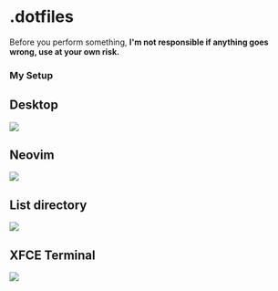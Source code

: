 # .dotfiles

Before you perform something, **I'm not responsible if anything goes wrong, use at your own risk.**

### My Setup

Desktop
---
![](https://raw.githubusercontent.com/Aelpxy/.dotfiles/main/.github/assets/desktop.png)

Neovim
---
![](https://raw.githubusercontent.com/Aelpxy/.dotfiles/main/.github/assets/neovim.png)

List directory
---
![](https://raw.githubusercontent.com/Aelpxy/.dotfiles/main/.github/assets/ls.png)

XFCE Terminal
---
![](https://raw.githubusercontent.com/Aelpxy/.dotfiles/main/.github/assets/terminal.png)
